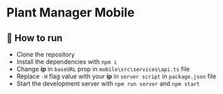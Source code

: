 # Plant Manager Mobile

## 🚀 How to run

- Clone the repository
- Install the dependencies with `npm i`
- Change **ip** in `baseURL` prop in `mobile\src\services\api.ts` file
- Replace `-H` flag value with your **ip** in `server script` in `package.json` file
- Start the development server with `npm run server` and `npm start`
